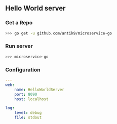 ## Hello World server

### Get a Repo
```bash
>>> go get -u github.com/antik9/microservice-go
```

### Run server

```bash
>>> microservice-go
```

### Configuration

```yaml
---
web:
    name: HelloWorldServer
    port: 8090
    host: localhost

log:
    level: debug
    file: stdout
```
